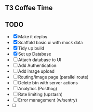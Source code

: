 ## T3 Coffee Time

## TODO
- [X] Make it deploy
- [X] Scaffold basic ui with mock data  
- [X] Tidy up build
- [X] Set up Database
- [ ] Attach database to UI
- [ ] Add Authentication 
- [ ] Add image upload
- [ ] Routing/image page (parallel route)
- [ ] Delete btn with server actions
- [ ] Analytics (Posthog)
- [ ] Rate limiting (upstash)
- [ ] Error management (w/sentry)
- [ ]